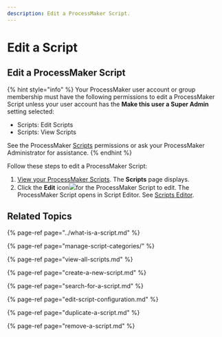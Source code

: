 ```yaml
---
description: Edit a ProcessMaker Script.
---
```


# Edit a Script

## Edit a ProcessMaker Script

{% hint style="info" %}
Your ProcessMaker user account or group membership must have the following permissions to edit a ProcessMaker Script unless your user account has the **Make this user a Super Admin** setting selected:

* Scripts: Edit Scripts
* Scripts: View Scripts

See the ProcessMaker [Scripts](../../../processmaker-administration/permission-descriptions-for-users-and-groups.md#scripts) permissions or ask your ProcessMaker Administrator for assistance.
{% endhint %}

Follow these steps to edit a ProcessMaker Script:

1. [View your ProcessMaker Scripts](view-all-scripts.md). The **Scripts** page displays.
2. Click the **Edit** icon![](../../../.gitbook/assets/open-modeler-edit-icon-processes-page-processes.png)for the ProcessMaker Script to edit. The ProcessMaker Script opens in Script Editor. See [Scripts Editor]().

## Related Topics

{% page-ref page="../what-is-a-script.md" %}

{% page-ref page="manage-script-categories/" %}

{% page-ref page="view-all-scripts.md" %}

{% page-ref page="create-a-new-script.md" %}

{% page-ref page="search-for-a-script.md" %}

{% page-ref page="edit-script-configuration.md" %}

{% page-ref page="duplicate-a-script.md" %}

{% page-ref page="remove-a-script.md" %}

